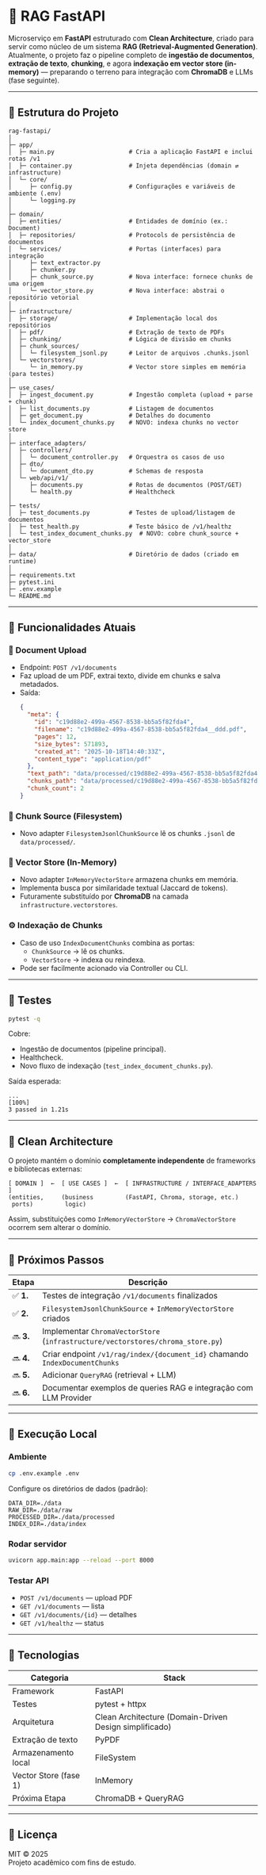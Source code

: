 # 🧠 RAG FastAPI

Microserviço em **FastAPI** estruturado com **Clean Architecture**, criado para servir como núcleo de um sistema **RAG (Retrieval-Augmented Generation)**.  
Atualmente, o projeto faz o pipeline completo de **ingestão de documentos**, **extração de texto**, **chunking**, e agora **indexação em vector store (in-memory)** — preparando o terreno para integração com **ChromaDB** e LLMs (fase seguinte).

---

## 📂 Estrutura do Projeto

```
rag-fastapi/
│
├─ app/
│  ├─ main.py                     # Cria a aplicação FastAPI e inclui rotas /v1
│  ├─ container.py                # Injeta dependências (domain ⇄ infrastructure)
│  └─ core/
│     ├─ config.py                # Configurações e variáveis de ambiente (.env)
│     └─ logging.py
│
├─ domain/
│  ├─ entities/                   # Entidades de domínio (ex.: Document)
│  ├─ repositories/               # Protocols de persistência de documentos
│  └─ services/                   # Portas (interfaces) para integração
│     ├─ text_extractor.py
│     ├─ chunker.py
│     ├─ chunk_source.py          # Nova interface: fornece chunks de uma origem
│     └─ vector_store.py          # Nova interface: abstrai o repositório vetorial
│
├─ infrastructure/
│  ├─ storage/                    # Implementação local dos repositórios
│  ├─ pdf/                        # Extração de texto de PDFs
│  ├─ chunking/                   # Lógica de divisão em chunks
│  ├─ chunk_sources/
│  │  └─ filesystem_jsonl.py      # Leitor de arquivos .chunks.jsonl
│  └─ vectorstores/
│     └─ in_memory.py             # Vector store simples em memória (para testes)
│
├─ use_cases/
│  ├─ ingest_document.py          # Ingestão completa (upload + parse + chunk)
│  ├─ list_documents.py           # Listagem de documentos
│  ├─ get_document.py             # Detalhes do documento
│  └─ index_document_chunks.py    # NOVO: indexa chunks no vector store
│
├─ interface_adapters/
│  ├─ controllers/
│  │  └─ document_controller.py   # Orquestra os casos de uso
│  ├─ dto/
│  │  └─ document_dto.py          # Schemas de resposta
│  └─ web/api/v1/
│     ├─ documents.py             # Rotas de documentos (POST/GET)
│     └─ health.py                # Healthcheck
│
├─ tests/
│  ├─ test_documents.py           # Testes de upload/listagem de documentos
│  ├─ test_health.py              # Teste básico de /v1/healthz
│  └─ test_index_document_chunks.py  # NOVO: cobre chunk_source + vector_store
│
├─ data/                          # Diretório de dados (criado em runtime)
│
├─ requirements.txt
├─ pytest.ini
├─ .env.example
└─ README.md
```

---

## 🚀 Funcionalidades Atuais

### 🧾 Document Upload
- Endpoint: `POST /v1/documents`
- Faz upload de um PDF, extrai texto, divide em chunks e salva metadados.
- Saída:
  ```json
  {
    "meta": {
      "id": "c19d88e2-499a-4567-8538-bb5a5f82fda4",
      "filename": "c19d88e2-499a-4567-8538-bb5a5f82fda4__ddd.pdf",
      "pages": 12,
      "size_bytes": 571893,
      "created_at": "2025-10-18T14:40:33Z",
      "content_type": "application/pdf"
    },
    "text_path": "data/processed/c19d88e2-499a-4567-8538-bb5a5f82fda4.txt",
    "chunks_path": "data/processed/c19d88e2-499a-4567-8538-bb5a5f82fda4.chunks.jsonl",
    "chunk_count": 2
  }
  ```

### 🧩 Chunk Source (Filesystem)
- Novo adapter `FilesystemJsonlChunkSource` lê os chunks `.jsonl` de `data/processed/`.

### 💾 Vector Store (In-Memory)
- Novo adapter `InMemoryVectorStore` armazena chunks em memória.
- Implementa busca por similaridade textual (Jaccard de tokens).
- Futuramente substituído por **ChromaDB** na camada `infrastructure.vectorstores`.

### ⚙️ Indexação de Chunks
- Caso de uso `IndexDocumentChunks` combina as portas:
  - `ChunkSource` → lê os chunks.
  - `VectorStore` → indexa ou reindexa.
- Pode ser facilmente acionado via Controller ou CLI.

---

## 🧪 Testes

```bash
pytest -q
```

Cobre:
- Ingestão de documentos (pipeline principal).
- Healthcheck.
- Novo fluxo de indexação (`test_index_document_chunks.py`).

Saída esperada:
```
...                                                                   [100%]
3 passed in 1.21s
```

---

## 🧠 Clean Architecture

O projeto mantém o domínio **completamente independente** de frameworks e bibliotecas externas:

```
[ DOMAIN ]  ←  [ USE CASES ]  ←  [ INFRASTRUCTURE / INTERFACE_ADAPTERS ]
(entities,     (business         (FastAPI, Chroma, storage, etc.)
 ports)         logic)
```

Assim, substituições como `InMemoryVectorStore` → `ChromaVectorStore` ocorrem sem alterar o domínio.

---

## 🧭 Próximos Passos

| Etapa | Descrição |
|-------|------------|
| ✅ **1.** | Testes de integração `/v1/documents` finalizados |
| ✅ **2.** | `FilesystemJsonlChunkSource` + `InMemoryVectorStore` criados |
| 🔜 **3.** | Implementar `ChromaVectorStore` (`infrastructure/vectorstores/chroma_store.py`) |
| 🔜 **4.** | Criar endpoint `/v1/rag/index/{document_id}` chamando `IndexDocumentChunks` |
| 🔜 **5.** | Adicionar `QueryRAG` (retrieval + LLM) |
| 🔜 **6.** | Documentar exemplos de queries RAG e integração com LLM Provider |

---

## 🧰 Execução Local

### Ambiente
```bash
cp .env.example .env
```
Configure os diretórios de dados (padrão):
```
DATA_DIR=./data
RAW_DIR=./data/raw
PROCESSED_DIR=./data/processed
INDEX_DIR=./data/index
```

### Rodar servidor
```bash
uvicorn app.main:app --reload --port 8000
```

### Testar API
- `POST /v1/documents` — upload PDF  
- `GET /v1/documents` — lista  
- `GET /v1/documents/{id}` — detalhes  
- `GET /v1/healthz` — status

---

## 🧩 Tecnologias

| Categoria | Stack |
|------------|-------|
| Framework | FastAPI |
| Testes | pytest + httpx |
| Arquitetura | Clean Architecture (Domain-Driven Design simplificado) |
| Extração de texto | PyPDF |
| Armazenamento local | FileSystem |
| Vector Store (fase 1) | InMemory |
| Próxima Etapa | ChromaDB + QueryRAG |

---

## 📜 Licença

MIT © 2025  
Projeto acadêmico com fins de estudo.
